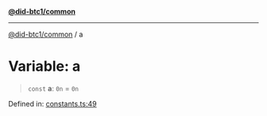[**@did-btc1/common**](../README.md)

***

[@did-btc1/common](../globals.md) / a

# Variable: a

> `const` **a**: `0n` = `0n`

Defined in: [constants.ts:49](https://github.com/dcdpr/did-btc1-js/blob/4ab6f9915d95beed9bc633644c9db1539395f512/packages/common/src/constants.ts#L49)
